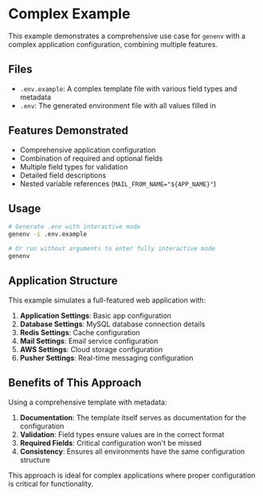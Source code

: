 # Complex Example

This example demonstrates a comprehensive use case for `genenv` with a complex application configuration, combining multiple features.

## Files

- `.env.example`: A complex template file with various field types and metadata
- `.env`: The generated environment file with all values filled in

## Features Demonstrated

- Comprehensive application configuration
- Combination of required and optional fields
- Multiple field types for validation
- Detailed field descriptions
- Nested variable references (`MAIL_FROM_NAME="${APP_NAME}"`)

## Usage

```bash
# Generate .env with interactive mode
genenv -i .env.example

# Or run without arguments to enter fully interactive mode
genenv
```

## Application Structure

This example simulates a full-featured web application with:

1. **Application Settings**: Basic app configuration
2. **Database Settings**: MySQL database connection details
3. **Redis Settings**: Cache configuration
4. **Mail Settings**: Email service configuration
5. **AWS Settings**: Cloud storage configuration
6. **Pusher Settings**: Real-time messaging configuration

## Benefits of This Approach

Using a comprehensive template with metadata:

1. **Documentation**: The template itself serves as documentation for the configuration
2. **Validation**: Field types ensure values are in the correct format
3. **Required Fields**: Critical configuration won't be missed
4. **Consistency**: Ensures all environments have the same configuration structure

This approach is ideal for complex applications where proper configuration is critical for functionality.
